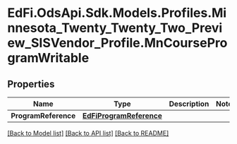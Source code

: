# EdFi.OdsApi.Sdk.Models.Profiles.Minnesota_Twenty_Twenty_Two_Preview_SISVendor_Profile.MnCourseProgramWritable
## Properties

Name | Type | Description | Notes
------------ | ------------- | ------------- | -------------
**ProgramReference** | [**EdFiProgramReference**](EdFiProgramReference.md) |  | 

[[Back to Model list]](../README.md#documentation-for-models) [[Back to API list]](../README.md#documentation-for-api-endpoints) [[Back to README]](../README.md)

